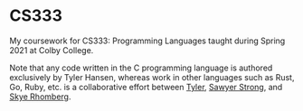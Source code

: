 # CS333
 My coursework for CS333: Programming Languages taught during Spring 2021 at Colby College.
 
Note that any code written in the C programming language is authored exclusively by Tyler Hansen, whereas work in other languages such as Rust, Go, Ruby, etc. is a collaborative effort between [Tyler](https://github.com/tylermhansen), [Sawyer Strong](https://github.com/sawyerstrong), and [Skye Rhomberg](https://github.com/hadokat). 
